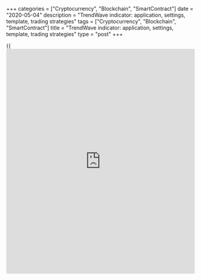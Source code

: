 +++
categories = ["Cryptocurrency", "Blockchain", "SmartContract"]
date = "2020-05-04"
description = "TrendWave indicator: application, settings, template, trading strategies"
tags = ["Cryptocurrency", "Blockchain", "SmartContract"]
title = "TrendWave indicator: application, settings, template, trading strategies"
type = "post"
+++

{{<iframe id="large-banner" src="https://www.bounty.group/#slide=15.0" width="100%" height="600" scrolling="no" style="border: 0px solid rgb(216, 221, 230); border-radius: 3px;">}}

May 4, 2020

May 4, 2020

TrendWave - Elliott wave analysis with an advanced indicatorOleg
Tkachenko

## TrendWave indicator: application, settings, template, trading
strategies

TrendWave is an indicator that combines the [functions](https://www.fintechee.com/tutorial-for-forex-trading/basic-functions/) of a trend tool
and an oscillator. Its algorithm is based on two Moving Averages, whose
meeting at the key levels delivers a signal to buy or sell (the
algorithm itself is a bit more complex).  TrendWave can be used alone
but is more efficient, as all oscillators work,  in combination with
other indicators. From this review, you will learn general information
about the indicator settings and parameters, its work principle, you
will also get familiar with its application in forex trade, and with the
example of the real strategies on the basis of  TrendWave, where all the
features, advantage and disadvantages of the indicator applied to short
term trading are clear.

Just about 10 years ago, you could find this indicator only on paid
resources. At that time, it cost about $100 to download it, but now it
is free. Although some “authors” still try to sell modified versions of
TrendWave under different names. In this article, in the part devoted to
[trading strategies](https://www.fintechee.com/forex-trading-strategies/) in the forex market, you can download the indicator
and its templates via a link absolutely free of charge.

The TrendWave indicator is called a trend oscillator, and it is
interesting combination of two types of technical tools. It can identify
the beginning and the end of a new wave trend movement and, as an
oscillator, it identifies the overbought and oversold zones.

The indicator is based on a [Simple Moving Average](https://www.algotradesoft.org/custom-indicator/simple-moving-average.html) and an Exponential
Moving Average with critical price levels. When the MAs meet at the
overbought or oversold zones limited by strong price levels, based on
technical analysis, there is a signal that is indicated as a dot in the
chart. The general algorithm of the chart formation is more complicated,
and it makes no sense to study it in detail. After all, if know the
programming language, you can study it on your own if you want.

![LiteForex: TrendWave indicator: application, settings, template,
[trading strategies](https://www.fintechee.com/forex-trading-strategies/)][1]

Most strategies are based on the indicator reversal pattern, when its
both lines meet higher or lower a particular level (depending on the
assumed direction of the position you are going to open), there appears
a dot that is the signal.

A few points that you should pay attention to:

  *  The indicator key levels are -50 and 50. A buy signal is when a dot is painted between levels –50 and -60; a sell signal is when the dot is between levels 50 and 60. If the indicator goes lower than -60 or higher than 60, this is even a stronger signal. But this rarely happens, so it makes sense to refer to the indicated range. You see it on the example of the strategies described below. It is not recommended to change the levels.
  * After the dot is painted, the indicator lines should be heading outside the zone, afterwards, in one or two bars, they must cross the levels and go to zero level (middle line). Further, in the third strategy, I will give an example of the signal weakness when TrendWave  paints a dot twice during 10 bars.

Indicator doesn’t often repaints, that is an obvious advantage. Another
advantage is that it is useful during flat trading (you will also see
that on the examples of the strategies described below).

 **Inputs of TrendWave:**

  *  **WavePeriod** : this is a parameter that determines the algorithm inputs according to the chosen timeframe. This is the indicator period.
  *  **AvgPeriod.** This is smoothing (averaging) period (the number of bars being analyzed) applied to both moving averages (the lines of bulls and bears). The shorter is the period, the more sensitive is the indicator yo the price movements and the more there will be false signal, if you increase the parameter, this will reduce quantity of trading signals, but will make them more reliable, but they may be lagging. The indicator efficiency depends on how optimal the period is.
  *  **SoundAlert.** It is a sound notification of the appearance of trading signals. It is a useful function if the indicator plays a secondary role and you don’t have time to monitor the chart all the time. But you should bear in mind that, when you combine the TrendWave with other indicators, it will notify you only about the TrendWave signal, not about a potential entry.
  *  **EmailAlert.** This function sends you a notification about the trade signal to your email.  Taking into account the frequency of trading and intraday timeframes, this function seems useless to me. But it may be convenient for you.

There is both negative and positive positive feedback about the
TrendWave. You can come across a lot of criticism in the comments, for
example, lagging and false signals. I think it is just a personal
opinion of everybody. There are no ideal indicators, much depends on
fundamental factors, on general market situation, forex trader
sentiment, average volatility of the instruments and so on. So, I
suggest we move on from theory to practice.

### Four simple forex  [trading strategies](https://www.fintechee.com/forex-trading-strategies/) based on TrendWave indicator

The TrendWave is mostly used as the primary indicator, but it will
engage too high risk if your strategy works only according to its
signals (although there is such a strategy described below). Advanced
indicators have a very narrow range of application, so, need to use
additional filters together with them in order to assess the trend
strength, confirm the market overbought or oversold and so on.
Oscillators are the best supplementary tools to trend indicators. You
will see this in the practical examples of strategies described below.

In each strategy description, there is a link to the template archive of
the indicators and the strategy. There is a guide [how to](https://www.playgroundfx.com/blog/forex-trading-how-to/) install them in
the second part of this [overview][2]

### 1\. TrendWave as an only tool in the trading strategy.

One indicator is good, two indicators are better. It is a common rule,
but trading is not always a pursuit for a profit. It is also an
interest, desire to understand how all this works and how it can be used
in practice. So, will start with a kind of a simulator, a strategy based
only on the TrendWave indicator alone, not involving graphic analysis.

Timeframe is 5 minutes. It is a dangerous timeframe for this indicator,
so, you’d better utilize it in the timeframes starting from H1. But this
will be suitable for demonstration how this indicator works. Currency
pairs: EUR/USD, GBP/USD. Parameters: WavePeriod = 10, AvgPeriod = 21.
Levels: 60, 50, -60, -50. The template archive can be downloaded
[here][3].

 **Conditions for entering a long trade:**

  * You trade during European session
  * TrendWave paints a yellow dot close to level 60 but not lower than level 50.
  * In the next 5 hours (but not longer), the TrendWave goes down and paints a blue dot as close to level -60 as possible but not higher than level -50.
  * The lines between these dots look relatively straight without obvious local extremes.

After there is the blue dot, you enter a trade at the next bar. The
target profit is not big, 10 pips will be enough. A stop loss is also
put at a relatively short distance, no longer than 10-20 pips.

![LiteForex: TrendWave indicator: application, settings, template,
[trading strategies](https://www.fintechee.com/forex-trading-strategies/)][4]

You see in the figure that there are painted two dots of different color
at the opposite levels. Both lines are relatively straight, though there
is a small gap. When the blue dot appears, you can enter a trade at one
of the three bars. The red horizontal lines mark from to bottom: take
profit, entry point, stop loss. The stop loss doesn't work out, the
position is closed by the order in a few bars, the exit point is marked
by the green arrow.

 **Conditions for entering a short trade:**

  * You trade during European session
  * TrendWave paints a yellow dot close to level -60 but not higher than level -50.
  * In the next 5 hours (but not longer), the TrendWave goes up and paints a blue dot as close to level 60 as possible but not lower than level 50.
  * The lines between these dots look relatively straight without obvious local extremes.

The condition for entering a trade is similar to that of the long trade.

![LiteForex: TrendWave indicator: application, settings, template,
[trading strategies](https://www.fintechee.com/forex-trading-strategies/)][5]

The situation is similar to the previous one here. The blue dot is
between the needed levels, the yellow is higher than level 60 (it a
stronger signal than when it is painted between levels 50 and 60), but
the price touches take profit and the trade is exited automatically
(green arrow).

You can experiment with the strategy. You can find out from the [history](https://www.fixpro.org/post/chargeless-historical-data-api-backtesting/)
what is optimal interval between the dots; for different currency pairs,
the distance between the dots may be 2-3-4 hours. You can also assess
the profitability of trades according to the distance between the dots
and levels 60 and -60, based on [historical](https://www.fintechee.com/services/historical-data-for-forex/) data.

### 2\. TrendWave and Hooya Map: triple confirmation of the trend

I have already describe the Hooya Map indicator in the article devoted
to [intraday strategies][6].  This a complex indicator that includes the
classical MACD, MA and stochastic. All the three indicators are
oscillators that have their own advantages and drawbacks.

Hooya Map is convenient as, instead of three charts, overloading the
screen, it paints three horizontal lines of dots, each line presents the
data of one oscillator. The color of dots means the projected trend,
rising or falling, and so the potential trade type. The strategy
suggests you expect all the three oscillators of Hooya Map and the
TrendWave to send the same signal simultaneously.

The recommended timeframe is H4, the currency pair is [EUR/USD][7].
Parameters of TrendWave:

  * WavePeriod = 10.
  * AvgPeriod = 21.
  * Levels - 60, 50, -50, -60.

Sound and email alerts are not needed, so, I recommend you to set false
for these parameters. The Hooya Map settings are displayed in the
screenshot below. The template archive can be downloaded [here][8].

![LiteForex: TrendWave indicator: application, settings, template,
[trading strategies](https://www.fintechee.com/forex-trading-strategies/)][9]

 **Conditions for entering a long trade:**

  * TrendWave paints a blue dot
  * Hooya Map paints three green dots at the same time.

The second condition is confirmation and must be met at the same bar as
the first condition, or at the next bar. You enter the trade at the
second bar after the second condition has been satisfied. You put a stop
loss at 30 pips, a target profit is 20 pips. After it is reached you can
either exit the entire trade, or close 50% and leave the other 50% open
and protect this

![LiteForex: TrendWave indicator: application, settings, template,
[trading strategies](https://www.fintechee.com/forex-trading-strategies/)][10]

It is clear from the snapshot that the Hooya Map has painted a vertical
line of 3 green dots only at the next bar after the blue dot was
painted. The trade is entered at the next bar, and, what is important in
this case, the Hooya Map delivers the same signal at the signal bar. If
the dots are not of the same color at the signal bar, you might enter a
trade, but take profit should be set at a shorter distance.

Note that the take profit, set in the given example, could have closed
the position earlier. It is set at the level suggested by the testing on
the [historical](https://www.fintechee.com/services/historical-data-for-forex/) data, but in this example, the trade could have been
exited later.

 **Conditions for entering a short trade:**

  * TrendWave paints yellow dot
  * Hooya Map pints three red dots at the same time

![LiteForex: TrendWave indicator: application, settings, template,
[trading strategies](https://www.fintechee.com/forex-trading-strategies/)][11]

There is a similar situation. Hooya Map also paints a vertical row of
red dots only at the next bar after the yellow dot. Take profit also
works out earlier than the trend movement finishes. In some cases, it
makes sense not to exit the trade too early, but, for example, exit 50%
of the trade at the target level, and track the rest 50% till the
nearest pivot point, setting a trailing stop.

A few recommendations concerning the strategy

  * There can be a divergence shown by the Hooya Map at the bar where the trade was entered. This signals that you should stay in front of your computer and monitor the situation as you may need to exit the trade before the target profit of 20 pips us reached.
  * The signals rarely coincide exactly, so, you’d better apply the strategy to trading a few currency pairs, having selected optimal values for stop losses and take profits according to the pair’s volatility calculator.
  * Don’t trade during the first 12 hours on Monday and the last 12 hours on Friday.
  * The [best time](https://www.fixpro.org/post/forex-best-time-to-trade/)frame is H4. You can test the strategy on the hourly timeframe, but trade signals will be less valid due to speculative price swings and market noise.

### 3\. TrendWave and trend cycles

According to Elliott wave theory, the market has cyclical nature. Every
trend always finishes. Any fall is followed by rise, and vice versa. The
matter is only [how to](https://www.playgroundfx.com/blog/forex-trading-how-to/) distinguish between the temporary correction and
the trend reversal. You can employ the TrendWave together with another
interesting indicator Cycle Koufer Extremus. It helps to track the end
of trend waves, and so, it is similar to TrendWave. However, there is
not much detailed information about this. There is only its general work
principle described. So, if someone knows programming language well,
please write its formula in the comments. I suggest those, who wants
just to understand the accuracy of signals, without going deep into the
mathematical rules, get familiar with the parameters.

Parameters of the indicators:

  * TrendWave: WavePeriod = 10, AvgPeriod = 21. Levels: 60, 50, -60, -50.
  * Cycle Koufer Extremus: Period of fast МА - 12, Period of slow МА - 24, Crosses = 50, Levels: 85, 15.

Timeframe – 15 minutes, currency pairs - EUR/USD, GBP/USD. Although it
is recommended to employ the TrendWave on the timeframes of H1 and
longer, here it performs quite well combined with another cycle
indicator. You can download the strategy template [here][12]. Note that
there are two indicators in addition to the strategy template in the
archive. The second indicator is auxiliary, the Cycle Koufer Extremus
won’t work without it. So, you past both files onto MT4.

 **Conditions for entering a long trade:**

  * Cycle Koufer Extremus paints a dot between levels 0 and 15. The closer it to zero level, the better.
  * TrendWave paints a blue dot as low as possible. The main condition is that is must be below level -50 as low as possible, close to level -60. This corresponds to the case when the green bull line breaks through the red bear line upside.

An additional requirement. Analyze the TrendWave behavior during the
previous 10 bars. It shouldn’t have been below -50 with painting a blue
dot. If, when the both conditions were met simultaneously, the TrendWave
painted dots a few bars ago, you don’t enter a trade.

You can enter a trade at the next bar. Target profit depends on the
situation. The strategy allow to pick up the movement of the trend wave
equal to about 20-30 pips. You put the stop loss at roughly the same
distance, referring to the local lows (you put a stop a little lower).
When the target profit is reached you see the market situation. If the
trend hasn’t yet exhausted, you protect the trade by a trailing stop. If
there are any signs of a reversal, you close the entire position. If the
price hasn’t reached the target level, you exit the trade earlier.

![LiteForex: TrendWave indicator: application, settings, template,
[trading strategies](https://www.fintechee.com/forex-trading-strategies/)][13]

The screenshot displays how there coincided the signals of both
indicators, furthermore, there were no dots of TrendWave before the
signal bar. You enter the trade at the next bar. The green arrow points
to the bar where the target profit was reached. You can exit the trade
here, or you can wait, as following a short pullback, the trend has
drawn the price few pips high before there started trading flat.

 **Conditions for entering a short trade:**

  * Cycle Koufer Extremus paints a dot between levels 85 and 100. The closer it to level 100, the better.
  * TrendWave paints a yellow dot as high as possible. The main condition that it should be above level 50 as high as possible, close to level 60. The corresponds to the case when the green bull line breaks through the red bear line downside.

You should also check 10 last bars before the signal, the TrendWave
should not paint a yellow dot between levels 85 and 100. Entry and exit
rules are similar to those of a long trade.

![LiteForex: TrendWave indicator: application, settings, template,
[trading strategies](https://www.fintechee.com/forex-trading-strategies/)][14]

The situation here is similar to the previous one. Both indicators send
corresponding signals at the same time, the TrendWave hasn’t painted
dots before the signal bar (the dots of Cycle Koufer Extremus are not
taken into account). In this case, the trend also continues after the
target level has been reached. This confirms that this strategy requires
constant monitoring of the situation.

The next screenshot presents two other possible situations.

![LiteForex: TrendWave indicator: application, settings, template,
[trading strategies](https://www.fintechee.com/forex-trading-strategies/)][15]

In the first case, you see the simultaneous coincidence of both
indicators’ signals, but the TrendWave has painted a dot before this,
which means that the trend is not clear or strong. If you entered the
trade in the case like this, it would still yield profit provided that
you put a stop loss at a longer distance. But the profit won’t be
significant, and it is not worth risking if the trend direction is not
clear.

 In the second case, two conditions have not been met. Indicators send
signals with few-bar shift, and the Cycle Koufer Extremus is little
higher than level 15. The strength and the direction of the trend are
not clear. And so, you shouldn’t enter a trade.

![LiteForex: TrendWave indicator: application, settings, template,
[trading strategies](https://www.fintechee.com/forex-trading-strategies/)][16]

You can also see the divergence of a few bars in the indicators’ signals
here, but others conditions are met. Although it is not recommended to
enter a trade in this case, the risk is acceptable, and, as you see from
the chart, justified. This suggests that the divergence in the
indicators’ signals of 1-3 bars is not a strong deviation, unlike the
case with levels 100, 0 for Cycle Koufer Extremus and 50, -50 for
TrendWave.

The strategy is designed to identify the beginning of a strong trend.
The problem with it is that its signals are not often clear and the
strategy itself can be applied in many ways. Its advantage is that you
don’t need to expect until all the conditions are accurately met.
Indicators may paint dots at different bars (with the interval of no
longer than 1 bar), which is also a signal. If, during the 10 bars
preceding the signal one, the  TrendWave painted dots, it means that the
ongoing trend hasn’t yet exhausted and it may be just a correction,
rather than a reversal. In this case, you don’t enter a trade. You may
change the timeframe or the currency pair.

###   4. TrendWave and Sentiment: little by little, one travels far

The Sentiment was describe in the article devoted to [long-term trading
strategies.][17] It is a trend indicator that will serve as a filter in
this strategy. The currency pair traded is EUR/USD, the timeframe is H1,
the template archive is [here][18].

Parameters of the indicators:

•   TrendWave: WavePeriod = 10, AvgPeriod = 21. Levels: 60, 50, -60,
-50. They are default.

•   Sentiment: Period= 10, Mode - fast, Levels: 0,22 и -0,22.



You can also see the divergence of a few bars in the indicators’ signals
here, but others conditions are met. Although it is not recommended to
enter a trade in this case, the risk is acceptable, and, as you see from
the chart, justified. This suggests that the divergence in the
indicators’ signals of 1-3 bars is not a strong deviation, unlike the
case with levels 100, 0 for Cycle Koufer Extremus and 50, -50 for
TrendWave.

The strategy is designed to identify the beginning of a strong trend.
The problem with it is that its signals are not often clear and the
strategy itself can be applied in many ways. Its advantage is that you
don’t need to expect until all the conditions are accurately met.
Indicators may paint dots at different bars (with the interval of no
longer than 1 bar), which is also a signal. If, during the 10 bars
preceding the signal one, the  TrendWave painted dots, it means that the
ongoing trend hasn’t yet exhausted and it may be just a correction,
rather than a reversal. In this case, you don’t enter a trade. You may
change the timeframe or the currency pair.

You have already come across the Sentiment indicator in the article
devoted to [long-term [trading strategies](https://www.fintechee.com/forex-trading-strategies/)][17]. This is a trend indicator
that will serve as a filter in this strategy. The currency pair traded
[EUR/USD][7], timeframe is H1; the template archive is [here][19].

Parameters of the indicators:

  * TrendWave: WavePeriod = 10, AvgPeriod = 21. Levels: 60, 50, -60, -50. They are default.
  * Sentiment: Period= 10, Mode - fast, Levels: 0,22 и -0,22.

 **Conditions for entering a long trade:**

  * TrendWave paints a blue dot between levels -50 and -60. The conditions are  the same as in the previous strategy (the dot may be below level -60). The lower is the dot, the better. This means that the ongoing trend has already exhausted its strength, bears are reducing the trade volumes and the balance of power may soon shift in favor of bulls.
  * Sentiment is below level -0,22. By the time of the signal appearance, the indicator should have been painting rising by module columns and, at the signal bar, there should be a column that is less by module than the previous ones.

As soon as both conditions are satisfied simultaneously at the same bar
or at the two consecutive bars, you enter a trade at the next bar. There
are a few variants of exiting the trade. You may hold it up to the
target profit of 30-50 pips, but this is not always reached. Another
signal for taking at least a part of profits will be when TrendWave line
touches zero level. The position is completely closed if the Sentiment
touches the opposite level of 0.22.

![LiteForex: TrendWave indicator: application, settings, template,
[trading strategies](https://www.fintechee.com/forex-trading-strategies/)][20]

The first TrendWave dot below level -60 is the is marked by the blue
arrow. Before the signal bar opened, the Sentiment had painted a number
of columns each of which is greater by module than the previous one, but
when the TrendWave delivered a signal, the columns were not declining.
This means that the trend has not yet exhausted and is more likely to
turn into trading flat or continue moving down, so, one shouldn’t enter
a trade.

The second signal accurately meets the strategy requirements. The
TrendWave paints a dot close to level – 60, and, at the same time, the
Sentiment paints a pattern with rising and then falling by module
columns. In the candlestick chart, I marked with a pink box three bars
that can be called signal. It makes sense to to wait during at least one
more bar after the first declining column appears.

Green circles mark the exit conditions:  Sentiment reaches level 0.22 or
TrendWave meets zero level.

 **Conditions for entering a short trade:**

  *  TrendWave paints a yellow dot between levels 50 and 60. The higher is the dot, the better,
  * Sentiment is below -0.22

The entry conditions are similar.

![LiteForex: TrendWave indicator: application, settings, template,
[trading strategies](https://www.fintechee.com/forex-trading-strategies/)][21]

The figure displays another unclear situation. In the first case (green
arrow) is lower than the needed level, so we do not enter a trade. In
the second case, the TrendWave is clearly lagging.  Sentiment painted
growing columns above the needed level, and next, there has been a
column that is less by module, but the dot of TrendWave appears only in
one more bar. Unlike the example studied above, the signal here is not
accurate, and the trader must realize that entering a trade in this case
engages quite a high risk. In this example, the trade has yielded a
profit, the potential exit points are marked with the green circles.

The signals are rare but, just like in the previous strategy, there is
quite much room for experiments. You don’t have to strictly observe the
entry rules, as for different currency pairs the signal value of
TrendWave can be different; it is only important that it should be
either in the top or in the bottom zones (it is not recommended to
change the Levels parameters). It is also important that the Sentiments
forms a pattern of columns that confirms the trend reversal.

Conclusion. In some sources, there is information that the TrendWave is
a flat indicator and it sends a lot of false signals in a trending
market. It is arguable. Of course, there can be errors, but if you
discover some regularities during the testing on [historical](https://www.fintechee.com/services/historical-data-for-forex/) data and use
additional supplementary tools, it can yield a far better result. In the
strategies described above I tried to explain the most frequent
combinations and offered the guide hot to react. I hope it will help
you. And, of course, I am waiting forward to questions concerning the
strategies, comments and your ideas.

I wish you success in trading!

* * *

P.S. Did you like my article? Share it in social networks: it will be
the best “thank you" :)

Ask me questions and comment below. I’ll be glad to answer your
questions and give necessary explanations.

 **Useful links:**

  * I recommend trying to trade with a reliable broker [here][22]. The system allows you to trade by yourself or copy successful traders from all across the globe.
  * Use my promo-code BLOG for getting deposit bonus 50% on LiteForex platform. Just enter this code in the appropriate field while [depositing][23] your trading account.
  * Telegram channel with high-quality analytics, Forex reviews, training articles, and other useful things for traders <t.me/liteforex>

## Price chart of EURUSD in real time mode

![TrendWave - Elliott wave analysis with an advanced indicator][24]

The content of this article reflects the author’s opinion and does not
necessarily reflect the official position of LiteForex. The material
published on this page is provided for informational purposes only and
should not be considered as the provision of investment advice for the
purposes of Directive 2004/39/EC.

Rate this article:

{{value}}

( {{count}} {{title}} )

   1. cdn.liteforex.com/cache/uploads/blog_post/september/trend-wave/TrendWave-0.jpg?w=30&s=531ff18912557172bee90a62946e3e3e
   2. www.liteforex.com/blog/for-[beginners](https://www.playgroundfx.com/blog/forex-for-beginners/)/forex-scalping-strategy/
   3. drive.google.com/file/d/1rn31nr8LypFaQG4t5gQpmPhPmtF3derB/view
   4. cdn.liteforex.com/cache/uploads/blog_post/september/trend-wave/TrendWave-1-1.jpg?w=30&s=681509edd737f6f776fdd596afe8e180
   5. cdn.liteforex.com/cache/uploads/blog_post/september/trend-wave/TrendWave-1-2.jpg?w=30&s=e9fdc12d7130b30c65781941dd33d1a7
   6. www.liteforex.com/blog/for-[beginners](https://www.playgroundfx.com/blog/forex-for-beginners/)/forex-intraday-trading-strategies-rules-and-practical-examples/
   7. my.liteforex.com/trading/chart?symbol=EURUSD
   8. drive.google.com/file/d/1aJYynBsWMa2BjKLdpTVV9BcYLXH7uUwT/view
   9. cdn.liteforex.com/cache/uploads/blog_post/september/trend-wave/TrendWave-2-1.jpg?w=30&s=55f8b957487e186d4a61e22f32c4ad02
   10. cdn.liteforex.com/cache/uploads/blog_post/september/trend-wave/TrendWave-2-2.jpg?w=30&s=db4f40c6c91e1b042eda06058ed93bca
   11. cdn.liteforex.com/cache/uploads/blog_post/september/trend-wave/TrendWave-2-3.jpg?w=30&s=23887b44eec2c1c3002aac6951c33d74
   12. drive.google.com/file/d/1nId8duRBNpkI7zfUzdvYL0zyCZ7dyLSo/view
   13. cdn.liteforex.com/cache/uploads/blog_post/september/trend-wave/TrendWave-3-1.jpg?w=30&s=568463622d0f90ffe65e00e43dbfc083
   14. cdn.liteforex.com/cache/uploads/blog_post/september/trend-wave/TrendWave-3-2.jpg?w=30&s=1a7ac4afe426cea4e146308b7c610c05
   15. cdn.liteforex.com/cache/uploads/blog_post/september/trend-wave/TrendWave-3-3.jpg?w=30&s=0e214bc8ce82a61f55f2f62b4dc1cb13
   16. cdn.liteforex.com/cache/uploads/blog_post/september/trend-wave/TrendWave-3-4.jpg?w=30&s=60ff180d9277142095389ea072266471
   17. www.liteforex.com/blog/for-[beginners](https://www.playgroundfx.com/blog/forex-for-beginners/)/long-term-forex-strategies-description-and-examples/
   18. drive.google.com/file/d/1xfzQYRihgWyikjL6qH-XUBcKn6waVUbJ/view?usp=sharing
   19. drive.google.com/file/d/1xfzQYRihgWyikjL6qH-XUBcKn6waVUbJ/view
   20. cdn.liteforex.com/cache/uploads/blog_post/september/trend-wave/TrendWave-4-1.jpg?w=30&s=2f3991dec92a06569cfd9942a4d246b4
   21. cdn.liteforex.com/cache/uploads/blog_post/september/trend-wave/TrendWave-4-2.jpg?w=30&s=22597cc9287f1affe09b4dcceae116db
   22. my.liteforex.com/?category=for-professionals&slug=trendwave--elliott-wave-analysis-with-an-advanced-indicator&openPopup=%2Fregistration%2Fpopup&utm_source=blog&utm_medium=article&utm_campaign=bonus
   23. my.liteforex.com/deposit/?category=for-professionals&slug=trendwave--elliott-wave-analysis-with-an-advanced-indicator&promo_code=BLOG&utm_source=blog&utm_medium=article&utm_campaign=bonus
   24. cdn.liteforex.com/cache/uploads/blog_previews_enlarged/eth-etc-fork_1000x545_e.jpg?q=75&w=1000&s=65042d3041a1c901d1021ef2416883ee